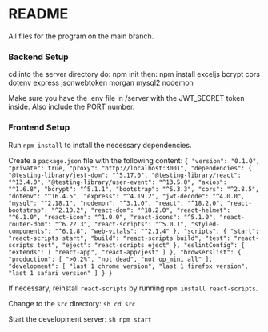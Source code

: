 # README
All files for the program on the main branch.

### Backend Setup
cd into the server directory
do: npm init
then: npm install exceljs bcrypt cors dotenv express jsonwebtoken morgan mysql2 nodemon

Make sure you have the .env file in /server with the JWT_SECRET token inside. Also include the PORT number.

### Frontend Setup

Run `npm install` to install the necessary dependencies.

Create a `package.json` file with the following content:
    ```
    {
      "version": "0.1.0",
      "private": true,
      "proxy": "http://localhost:3001",
      "dependencies": {
        "@testing-library/jest-dom": "^5.17.0",
        "@testing-library/react": "^13.4.0",
        "@testing-library/user-event": "^13.5.0",
        "axios": "^1.6.8",
        "bcrypt": "^5.1.1",
        "bootstrap": "^5.3.3",
        "cors": "^2.8.5",
        "dotenv": "^16.4.5",
        "express": "^4.19.2",
        "jwt-decode": "^4.0.0",
        "mysql": "^2.18.1",
        "nodemon": "^3.1.0",
        "react": "^18.2.0",
        "react-bootstrap": "^2.10.2",
        "react-dom": "^18.2.0",
        "react-helmet": "^6.1.0",
        "react-icon": "^1.0.0",
        "react-icons": "^5.1.0",
        "react-router-dom": "^6.22.3",
        "react-scripts": "^5.0.1",
        "styled-components": "^6.1.8",
        "web-vitals": "^2.1.4"
      },
      "scripts": {
        "start": "react-scripts start",
        "build": "react-scripts build",
        "test": "react-scripts test",
        "eject": "react-scripts eject"
      },
      "eslintConfig": {
        "extends": [
          "react-app",
          "react-app/jest"
        ]
      },
      "browserslist": {
        "production": [
          ">0.2%",
          "not dead",
          "not op_mini all"
        ],
        "development": [
          "last 1 chrome version",
          "last 1 firefox version",
          "last 1 safari version"
        ]
      }
    }
    ```
    
If necessary, reinstall `react-scripts` by running `npm install react-scripts`.

Change to the `src` directory:
    ```sh
    cd src
    ```
    
Start the development server:
    ```sh
    npm start
    ```


